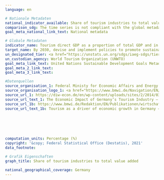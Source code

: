 ```yaml
---
language: en

# Nationale Metadaten
national_indicator_available: Share of tourism industries to total value added
comparison_sdg: The time series is not compliant with the global metadata. While the global metadata asks for measuring the time series in terms of the gross domestic product (GDP), the present time series is measured in terms of GVA.
goal_meta_national_link_text: National metadata

# Globale Metadaten
indicator_name: Tourism direct GDP as a proportion of total GDP and in growth rate
target_name: By 2030, devise and implement policies to promote sustainable tourism that creates jobs and promotes local culture and products
un_designated_tier: <a href="https://unstats.un.org/sdgs/iaeg-sdgs/tier-classification/" title="Click here for more information on the UN tier classification.">Tier II</a>
un_custodian_agency: World Tourism Organization (UNWTO)
goal_meta_link_text: United Nations Sustainable Development Goals Metadata
goal_meta_2_link_text: 
goal_meta_3_link_text: 

#Datenquellen
source_organisation_1: Federal Ministy for Economic Affairs and Energy (BMWi)
source_organisation_logo_1: <a href="https://www.bmwi.de/Navigation/EN/Home/home.html"><img src="https://g205sdgs.github.io/sdg-indicators/public/OrgImgEn/bmwi.png" alt="Logo bmwi" style="height:60px; width:148px" /></a>
source_url_1: https://diw-econ.de/en/wp-content/uploads/sites/2/2014/03/the-economic-impact-of-germanys-tourism-industry.pdf
source_url_text_1: The Economic Impact of Germany’s Tourism Industry – Key figures from a high-revenue, cross-sectoral industry (data from 2010)
source_url_1b: https://www.bmwi.de/Redaktion/EN/Publikationen/wirtschaftsfaktor-tourismus-in-deutschland-lang.pdf
source_url_text_1b: Tourism as a driver of economic growth in Germany – Key indicators for a cross-cutting industry (data from 2015)






computation_units: Percentage (%)
copyright: '&copy; Federal Statistical Office (Destatis), 2021'
data_footnote: 

# Grafik Eigenschaften
graph_title: Share of tourism industries to total value added

national_geographical_coverage: Germany
---
```


<span></span>